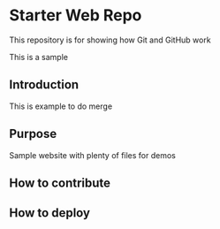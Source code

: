 # Starter Web Repo

This repository is for showing how Git and GitHub work

This is a sample

## Introduction

This is example to do merge

## Purpose

Sample website with plenty of files for demos

## How to contribute

## How to deploy